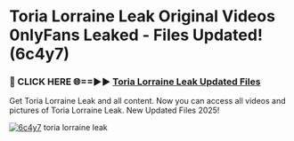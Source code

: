# Toria Lorraine Leak Original Videos 0nlyFans Leaked - Files Updated! (6c4y7)

<h3>🔴 CLICK HERE 🌐==►► <a href="https://tinyurl.com/2wckxsce" rel="nofollow">Toria Lorraine Leak Updated Files</a></h3>

Get Toria Lorraine Leak and all content. Now you can access all videos and pictures of Toria Lorraine Leak. New Updated Files 2025!

[![6c4y7](https://i.imgur.com/AFduVYN.gif)](https://tinyurl.com/2wckxsce)
toria lorraine leak